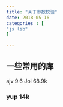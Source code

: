```yaml
---
title: "关于参数校验"
date: 2018-05-16
categories : [                              
"js lib"
]

---
```


## 一些常用的库
ajv 9.6
Joi 68.9k
### yup 14k
